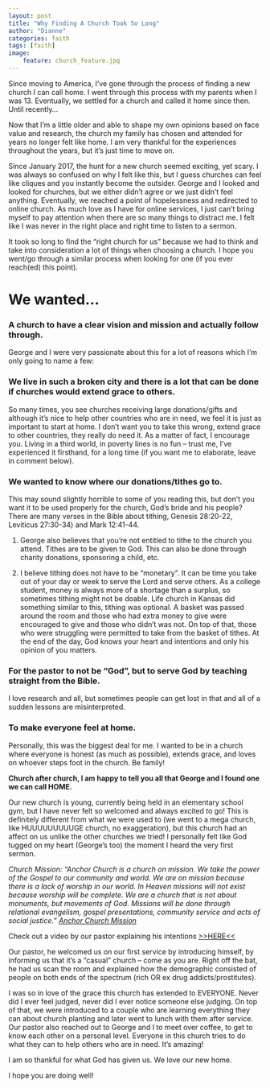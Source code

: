 ```yaml
---
layout: post
title: "Why Finding A Church Took So Long"
author: "Dianne"
categories: faith
tags: [faith]
image:
    feature: church_feature.jpg
---
```

Since moving to America, I’ve gone through the process of finding a new church I can call home. I went through this process with my parents when I was 13. Eventually, we settled for a church and called it home since then. Until recently…

Now that I’m a little older and able to shape my own opinions based on face value and research, the church my family has chosen and attended for years no longer felt like home. I am very thankful for the experiences throughout the years, but it’s just time to move on.

Since January 2017, the hunt for a new church seemed exciting, yet scary. I was always so confused on why I felt like this, but I guess churches can feel like cliques and you instantly become the outsider. George and I looked and looked for churches, but we either didn’t agree or we just didn’t feel anything. Eventually, we reached a point of hopelessness and redirected to online church. As much love as I have for online services, I just can’t bring myself to pay attention when there are so many things to distract me. I felt like I was never in the right place and right time to listen to a sermon.

It took so long to find the “right church for us” because we had to think and take into consideration a lot of things when choosing a church. I hope you went/go through a similar process when looking for one (if you ever reach(ed) this point).

# We wanted…

### A church to have a clear vision and mission and actually follow through.
George and I were very passionate about this for a lot of reasons which I’m only going to name a few:

### We live in such a broken city and there is a lot that can be done if churches would extend grace to others.
So many times, you see churches receiving large donations/gifts and although it’s nice to help other countries who are in need, we feel it is just as important to start at home. I don’t want you to take this wrong, extend grace to other countries, they really do need it. As a matter of fact, I encourage you. Living in a third world, in poverty lines is no fun – trust me, I’ve experienced it firsthand, for a long time (if you want me to elaborate, leave in comment below).

### We wanted to know where our donations/tithes go to.
This may sound slightly horrible to some of you reading this, but don’t you want it to be used properly for the church, God’s bride and his people? There are many verses in the Bible about tithing, Genesis 28:20-22, Leviticus 27:30-34) and Mark 12:41-44.

1. George also believes that you’re not entitled to tithe to the church you attend. Tithes are to be given to God. This can also be done through charity donations, sponsoring a child, etc.

2. I believe tithing does not have to be “monetary”. It can be time you take out of your day or week to serve the Lord and serve others. As a college student, money is always more of a shortage than a surplus, so sometimes tithing might not be doable. Life church in Kansas did something similar to this, tithing was optional. A basket was passed around the room and those who had extra money to give were encouraged to give and those who didn’t was not. On top of that, those who were struggling were permitted to take from the basket of tithes. At the end of the day, God knows your heart and intentions and only his opinion of you matters.

### For the pastor to not be “God”, but to serve God by teaching straight from the Bible.
I love research and all, but sometimes people can get lost in that and all of a sudden lessons are misinterpreted.

### To make everyone feel at home.
Personally, this was the biggest deal for me. I wanted to be in a church where everyone is honest (as much as possible), extends grace, and loves on whoever steps foot in the church. Be family!


**Church after church, I am happy to tell you all that George and I found one we can call HOME.**

Our new church is young, currently being held in an elementary school gym, but I have never felt so welcomed and always excited to go! This is definitely different from what we were used to (we went to a mega church, like HUUUUUUUUUGE church, no exaggeration), but this church had an affect on us unlike the other churches we tried! I personally felt like God tugged on my heart (George’s too) the moment I heard the very first sermon.

*Church Mission: “Anchor Church is a church on mission. We take the power of the Gospel to our community and world. We are on mission because there is a lack of worship in our world. In Heaven missions will not exist because worship will be complete. We are a church that is not about monuments, but movements of God. Missions will be done through relational evangelism, gospel presentations, community service and acts of social justice.” [Anchor Church Mission](http://www.anchorchurch.com/im-new/mission/)*

Check out a video by our pastor explaining his intentions [>>HERE<<](https://vimeo.com/168087200)

Our pastor, he welcomed us on our first service by introducing himself, by informing us that it’s a “casual” church – come as you are. Right off the bat, he had us scan the room and explained how the demographic consisted of people on both ends of the spectrum (rich OR ex drug addicts/prostitutes).

I was so in love of the grace this church has extended to EVERYONE. Never did I ever feel judged, never did I ever notice someone else judging. On top of that, we were introduced to a couple who are learning everything they can about church planting and later went to lunch with them after service. Our pastor also reached out to George and I to meet over coffee, to get to know each other on a personal level. Everyone in this church tries to do what they can to help others who are in need. It’s amazing!

I am so thankful for what God has given us. We love our new home.

I hope you are doing well!

